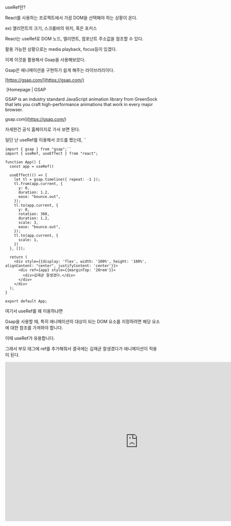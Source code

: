 useRef란?

React를 사용하는 프로젝트에서 가끔 DOM을 선택해야 하는 상황이 온다.

ex) 엘리먼트의 크기, 스크롤바의 위치, 혹은 포커스

React는 useRef로 DOM 노드, 엘리먼트, 컴포넌트 주소값을 참조할 수 있다.

활용 가능한 상황으로는 media playback, focus등이 있겠다.

이제 이것을 활용해서 Gsap을 사용해보았다.

Gsap은 애니메이션을 구현하기 쉽게 해주는 라이브러리이다.

[https://gsap.com/](https://gsap.com/)

 [Homepage | GSAP

GSAP is an industry standard JavaScript animation library from GreenSock that lets you craft high-performance animations that work in every major browser.

gsap.com](https://gsap.com/)

자세한건 공식 홈페이지로 가서 보면 된다.

일단 난 useRef를 이용해서 코드를 짰는데, ``
  

```
import { gsap } from "gsap";``
import { useRef, useEffect } from "react";

function App() {
  const app = useRef()
  
  useEffect(() => {
    let tl = gsap.timeline({ repeat: -1 });
    tl.from(app.current, {
      y: 0,
      duration: 1.2, 
      ease: "bounce.out", 
    });
    tl.to(app.current, {
      y: 0,
      rotation: 360, 
      duration: 1.2,
      scale: 3, 
      ease: "bounce.out",
    });
    tl.to(app.current, {
      scale: 1,
    })
  }, []);

  return (
    <div style={{display: 'flex', width: '100%', height: '100%', alignContent: "center", justifyContent: 'center'}}>
      <div ref={app} style={{marginTop: '20rem'}}>
        <div>김재균 잘생겼다.</div>
      </div>
    </div>
  );
}

export default App;
```

여기서 useRef를 왜 이용하냐면

Gsap을 사용할 때, 특히 애니메이션의 대상이 되는 DOM 요소를 지정하려면 해당 요소에 대한 참조를 가져와야 합니다.

이때 useRef가 유용합니다.

그래서 부모 태그에 ref를 추가해줘서 결국에는 김재균 잘생겼다가 애니메이션이 적용이 된다.

<iframe src="https://play-tv.kakao.com/embed/player/cliplink/443284979?service=daum_tistory" width="860" height="516" frameborder="0" allowfullscreen="true"></iframe>